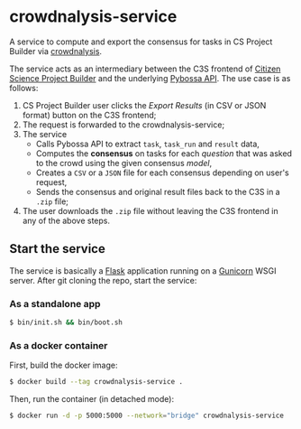 # crowdnalysis-service
A service to compute and export the consensus for tasks in CS Project Builder via 
[crowdnalysis](https://github.com/Crowd4SDG/crowdnalysis).

The service acts as an intermediary between the C3S frontend of 
[Citizen Science Project Builder](https://lab.citizenscience.ch/) and the underlying 
[Pybossa API](https://docs.pybossa.com/api/intro/). 
The use case is as follows:
1. CS Project Builder user clicks the *Export Results* (in CSV or JSON format) button on the C3S frontend;
2. The request is forwarded to the crowdnalysis-service;
3. The service 
   - Calls Pybossa API to extract `task`, `task_run` and `result` data,
   - Computes the **consensus** on tasks for each *question* that was asked to the crowd using the 
given consensus *model*,
   - Creates a `CSV` or a `JSON` file for each consensus depending on user's request,
   - Sends the consensus and original result files back to the C3S in a `.zip` file;
4. The user downloads the `.zip` file without leaving the C3S frontend in any of the above steps.

## Start the service
The service is basically a [Flask](https://flask.palletsprojects.com/) application running on a 
[Gunicorn](https://gunicorn.org/) WSGI server. After git cloning the repo, start the service:

### As a standalone app
```bash
$ bin/init.sh && bin/boot.sh
```

### As a docker container
First, build the docker image:
```bash
$ docker build --tag crowdnalysis-service .
```
Then, run the container (in detached mode):
```bash
$ docker run -d -p 5000:5000 --network="bridge" crowdnalysis-service
```